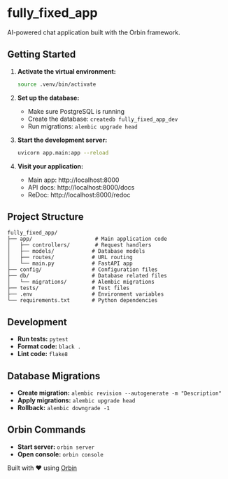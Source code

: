 # fully_fixed_app

AI-powered chat application built with the Orbin framework.

## Getting Started

1. **Activate the virtual environment:**
   ```bash
   source .venv/bin/activate
   ```

2. **Set up the database:**
   - Make sure PostgreSQL is running
   - Create the database: `createdb fully_fixed_app_dev`
   - Run migrations: `alembic upgrade head`

3. **Start the development server:**
   ```bash
   uvicorn app.main:app --reload
   ```

4. **Visit your application:**
   - Main app: http://localhost:8000
   - API docs: http://localhost:8000/docs
   - ReDoc: http://localhost:8000/redoc

## Project Structure

```
fully_fixed_app/
├── app/                    # Main application code
│   ├── controllers/        # Request handlers
│   ├── models/            # Database models
│   ├── routes/            # URL routing
│   └── main.py            # FastAPI app
├── config/                # Configuration files
├── db/                    # Database related files
│   └── migrations/        # Alembic migrations
├── tests/                 # Test files
├── .env                   # Environment variables
└── requirements.txt       # Python dependencies
```

## Development

- **Run tests:** `pytest`
- **Format code:** `black .`
- **Lint code:** `flake8`

## Database Migrations

- **Create migration:** `alembic revision --autogenerate -m "Description"`
- **Apply migrations:** `alembic upgrade head`
- **Rollback:** `alembic downgrade -1`

## Orbin Commands

- **Start server:** `orbin server`
- **Open console:** `orbin console`

Built with ❤️ using [Orbin](https://github.com/orbin-framework/orbin)